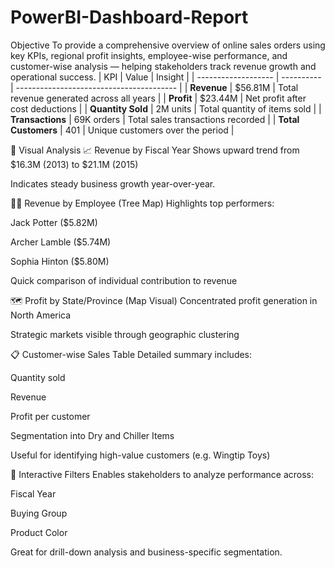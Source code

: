 # PowerBI-Dashboard-Report
Objective
To provide a comprehensive overview of online sales orders using key KPIs, regional profit insights, employee-wise performance, and customer-wise analysis — helping stakeholders track revenue growth and operational success.
| KPI                 | Value      | Insight                                  |
| ------------------- | ---------- | ---------------------------------------- |
| **Revenue**         | \$56.81M   | Total revenue generated across all years |
| **Profit**          | \$23.44M   | Net profit after cost deductions         |
| **Quantity Sold**   | 2M units   | Total quantity of items sold             |
| **Transactions**    | 69K orders | Total sales transactions recorded        |
| **Total Customers** | 401        | Unique customers over the period         |


🔹 Visual Analysis
📈 Revenue by Fiscal Year
Shows upward trend from $16.3M (2013) to $21.1M (2015)

Indicates steady business growth year-over-year.

🧑‍💼 Revenue by Employee (Tree Map)
Highlights top performers:

Jack Potter ($5.82M)

Archer Lamble ($5.74M)

Sophia Hinton ($5.80M)

Quick comparison of individual contribution to revenue

🗺️ Profit by State/Province (Map Visual)
Concentrated profit generation in North America

Strategic markets visible through geographic clustering

📋 Customer-wise Sales Table
Detailed summary includes:

Quantity sold

Revenue

Profit per customer

Segmentation into Dry and Chiller Items

Useful for identifying high-value customers (e.g. Wingtip Toys)

🔹 Interactive Filters
Enables stakeholders to analyze performance across:

Fiscal Year

Buying Group

Product Color

Great for drill-down analysis and business-specific segmentation.
